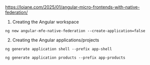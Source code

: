 https://loiane.com/2025/01/angular-micro-frontends-with-native-federation/

1. Creating the Angular workspace

```
ng new angular-mfe-native-federation --create-application=false
```
2. Creating the Angular applications/projects
```
ng generate application shell --prefix app-shell
```

```
ng generate application products --prefix app-products
```
